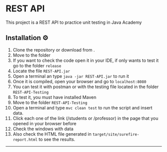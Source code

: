 # REST API

This project is a REST API to practice unit testing in Java Academy

## Installation ⚙️
1. Clone the repository or download from <a href="https://github.com/VictorLavalle/JavaAcademy/tree/Week3/Week3/Projects/Springboot%20REST%20%2B%20Unit%20Testing"></a>.
2. Move to the folder
3. If you want to check the code open it in your IDE, if only wants to test it go to the folder `release`
4. Locate the file `REST-API.jar`
5. Open a terminal an type `java -jar REST-API.jar` to run it
6. Once it is compiled, open your browser and go to `localhost:8080`
7. You can test it with postman or with the testing file located in the folder `REST-API-Testing`
8.  To test it, you must have installed Maven
9.  Move to the folder `REST-API-Testing`
10.  Open a terminal and type `mvc clean test` to run the script and insert data.
11.  Click each one of the link (/students or /professor) in the page that you opened in your browser before
12.  Check the windows with data
13.  Also check the HTML file generated in `target/site/surefire-report.html` to see the results.

<hr>

